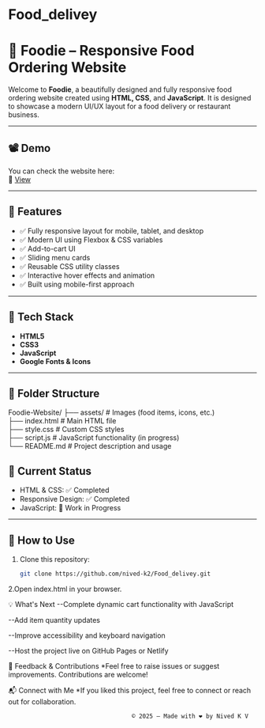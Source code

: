 # Food_delivey

# 🍔 Foodie – Responsive Food Ordering Website

Welcome to **Foodie**, a beautifully designed and fully responsive food ordering website created using **HTML, CSS**, and **JavaScript**. It is designed to showcase a modern UI/UX layout for a food delivery or restaurant business. 


---

## 📽️ Demo 

You can check the website here:  
🔗 [View](https://nived-k2.github.io/Food_delivery/)

---

## 🚀 Features

- ✅ Fully responsive layout for mobile, tablet, and desktop
- ✅ Modern UI using Flexbox & CSS variables
- ✅ Add-to-cart UI
- ✅ Sliding menu cards
- ✅ Reusable CSS utility classes
- ✅ Interactive hover effects and animation
- ✅ Built using mobile-first approach

---

## 🔧 Tech Stack

- **HTML5**
- **CSS3**
- **JavaScript**
- **Google Fonts & Icons**

---

## 📁 Folder Structure

Foodie-Website/
├── assets/ # Images (food items, icons, etc.)<br>
├── index.html # Main HTML file<br>
├── style.css # Custom CSS styles<br>
├── script.js # JavaScript functionality (in progress)<br>
└── README.md # Project description and usage<br>

## 📅 Current Status

- HTML & CSS: ✅ Completed  <br>
- Responsive Design: ✅ Completed  <br>
- JavaScript: 🔄 Work in Progress<br>

---

## 📌 How to Use

1. Clone this repository:
   ```bash
   git clone https://github.com/nived-k2/Food_delivey.git
2.Open index.html in your browser.

💡 What's Next
 --Complete dynamic cart functionality with JavaScript

 --Add item quantity updates

 --Improve accessibility and keyboard navigation

 --Host the project live on GitHub Pages or Netlify

🙌 Feedback & Contributions
*Feel free to raise issues or suggest improvements. Contributions are welcome!

📬 Connect with Me
*If you liked this project, feel free to connect or reach out for collaboration.

                                       © 2025 – Made with ❤️ by Nived K V
